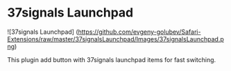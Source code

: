 37signals Launchpad
=================

![37signals Launchpad]
(https://github.com/evgeny-golubev/Safari-Extensions/raw/master/37signalsLaunchpad/Images/37signalsLaunchpad.png)

This plugin add button with 37signals launchpad items for fast switching.
